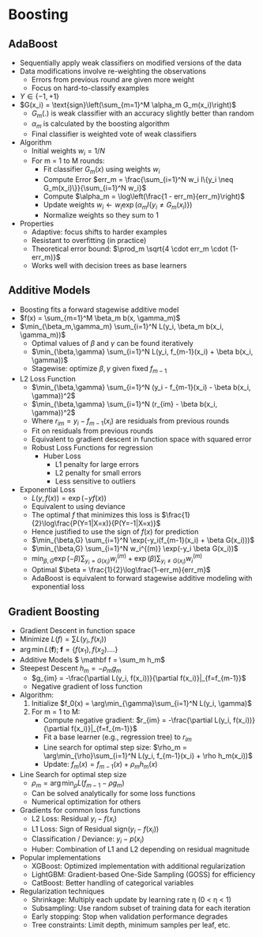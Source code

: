 # Boosting

## AdaBoost

-   Sequentially apply weak classifiers on modified versions of the data
-   Data modifications involve re-weighting the observations
    -   Errors from previous round are given more weight
    -   Focus on hard-to-classify examples
-   $Y \in \{-1,+1\}$
-   $G(x_i) = \text{sign}\left(\sum_{m=1}^M \alpha_m G_m(x_i)\right)$
    -   $G_m(.)$ is weak classifier with an accuracy slightly better than random
    -   $\alpha_m$ is calculated by the boosting algorithm
    -   Final classifier is weighted vote of weak classifiers
-   Algorithm
    -   Initial weights $w_i = 1/N$
    -   For m = 1 to M rounds:
        -   Fit classifier $G_m(x)$ using weights $w_i$
        -   Compute Error $err_m = \frac{\sum_{i=1}^N w_i I\{y_i \neq G_m(x_i)\}}{\sum_{i=1}^N w_i}$
        -   Compute $\alpha_m = \log\left(\frac{1 - err_m}{err_m}\right)$
        -   Update weights $w_i \leftarrow w_i \exp(\alpha_m I\{y_i \neq G_m(x_i)\})$
        -   Normalize weights so they sum to 1
-   Properties
    -   Adaptive: focus shifts to harder examples
    -   Resistant to overfitting (in practice)
    -   Theoretical error bound: $\prod_m \sqrt{4 \cdot err_m \cdot (1-err_m)}$
    -   Works well with decision trees as base learners

## Additive Models

-   Boosting fits a forward stagewise additive model
-   $f(x) = \sum_{m=1}^M \beta_m b(x, \gamma_m)$
-   $\min_{\beta_m,\gamma_m} \sum_{i=1}^N L(y_i, \beta_m b(x_i, \gamma_m))$
    -   Optimal values of $\beta$ and $\gamma$ can be found iteratively
    -   $\min_{\beta,\gamma} \sum_{i=1}^N L(y_i, f_{m-1}(x_i) + \beta b(x_i, \gamma))$
    -   Stagewise: optimize $\beta, \gamma$ given fixed $f_{m-1}$
-   L2 Loss Function
    -   $\min_{\beta,\gamma} \sum_{i=1}^N (y_i - f_{m-1}(x_i) - \beta b(x_i, \gamma))^2$
    -   $\min_{\beta,\gamma} \sum_{i=1}^N (r_{im} - \beta b(x_i, \gamma))^2$
    -   Where $r_{im} = y_i - f_{m-1}(x_i)$ are residuals from previous rounds
    -   Fit on residuals from previous rounds
    -   Equivalent to gradient descent in function space with squared error
    -   Robust Loss Functions for regression
        -   Huber Loss
            -   L1 penalty for large errors
            -   L2 penalty for small errors
            -   Less sensitive to outliers
-   Exponential Loss
    -   $L(y, f(x)) = \exp(-y f(x))$
    -   Equivalent to using deviance
    -   The optimal $f$ that minimizes this loss is $\frac{1}{2}\log\frac{P(Y=1|X=x)}{P(Y=-1|X=x)}$
    -   Hence justified to use the sign of $f(x)$ for prediction
    -   $\min_{\beta,G} \sum_{i=1}^N \exp(-y_i(f_{m-1}(x_i) + \beta G(x_i)))$
    -   $\min_{\beta,G} \sum_{i=1}^N w_i^{(m)} \exp(-y_i \beta G(x_i))$
    -   $\min_{\beta,G} \exp(-\beta) \sum_{y_i=G(x_i)} w_i^{(m)} + \exp(\beta) \sum_{y_i\neq G(x_i)} w_i^{(m)}$
    -   Optimal $\beta = \frac{1}{2}\log\frac{1-err_m}{err_m}$
    -   AdaBoost is equivalent to forward stagewise additive modeling with exponential loss

## Gradient Boosting

-   Gradient Descent in function space
-   Minimize $L(f) = \sum L(y_i, f(x_i))$
-   $\arg \min L(\mathbf f); \; \mathbf f = \{f(x_1), f(x_2)....\}$
-   Additive Models $ \mathbf f = \sum_m h_m$
-   Steepest Descent $h_m = -\rho_m g_m$
    -   $g_{im} = -\frac{\partial L(y_i, f(x_i))}{\partial f(x_i)}|_{f=f_{m-1}}$
    -   Negative gradient of loss function
-   Algorithm:
    1. Initialize $f_0(x) = \arg\min_{\gamma}\sum_{i=1}^N L(y_i, \gamma)$
    2. For m = 1 to M:
       - Compute negative gradient: $r_{im} = -\frac{\partial L(y_i, f(x_i))}{\partial f(x_i)}|_{f=f_{m-1}}$
       - Fit a base learner (e.g., regression tree) to $r_{im}$
       - Line search for optimal step size: $\rho_m = \arg\min_{\rho}\sum_{i=1}^N L(y_i, f_{m-1}(x_i) + \rho h_m(x_i))$
       - Update: $f_m(x) = f_{m-1}(x) + \rho_m h_m(x)$
-   Line Search for optimal step size
    -   $\rho_m = \arg \min_\rho L(f_{m-1} - \rho g_m)$
    -   Can be solved analytically for some loss functions
    -   Numerical optimization for others
-   Gradients for common loss functions
    -   L2 Loss: Residual $y_i - f(x_i)$
    -   L1 Loss: Sign of Residual $\text{sign}(y_i - f(x_i))$
    -   Classification / Deviance: $y_i - p(x_i)$
    -   Huber: Combination of L1 and L2 depending on residual magnitude
-   Popular implementations
    -   XGBoost: Optimized implementation with additional regularization
    -   LightGBM: Gradient-based One-Side Sampling (GOSS) for efficiency
    -   CatBoost: Better handling of categorical variables
-   Regularization techniques
    -   Shrinkage: Multiply each update by learning rate η (0 < η < 1)
    -   Subsampling: Use random subset of training data for each iteration
    -   Early stopping: Stop when validation performance degrades
    -   Tree constraints: Limit depth, minimum samples per leaf, etc. 